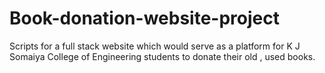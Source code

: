 # Book-donation-website-project
Scripts for a full stack website which would serve as a platform for K J Somaiya College of Engineering students to donate their old , used books.
